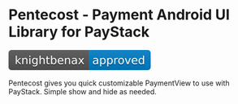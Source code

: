 # Pentecost - Payment Android UI Library for PayStack

[![Knightbenax Approved](/knightbenax-approved-blue.svg)](https://twitter.com/knightbenax)


Pentecost gives you quick customizable PaymentView to use with PayStack. Simple show and hide as needed.  